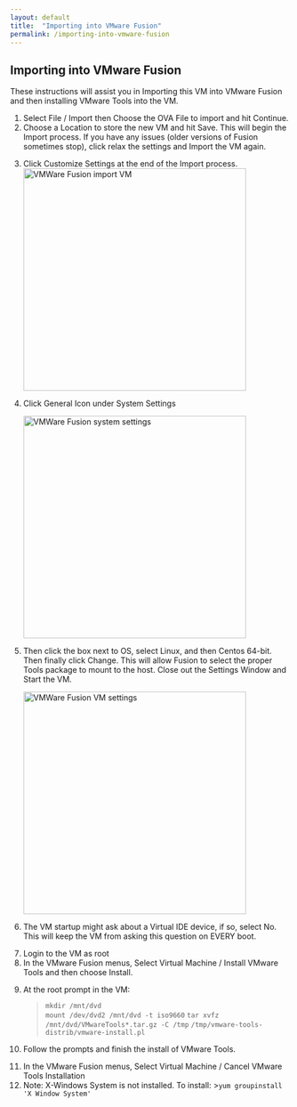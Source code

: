 ```yaml
---
layout: default
title:  "Importing into VMware Fusion"
permalink: /importing-into-vmware-fusion
---
```



<h2 class='inline-header'>Importing into VMware Fusion</h2>

<p>These instructions will assist you in Importing this VM into VMware Fusion and then installing VMware Tools into the VM.</p>

<ol>
<li>Select File / Import then Choose the OVA File to import and hit Continue.</li>
<li>Choose a Location to store the new VM and hit Save.  This will begin the Import process.   If you have any issues (older versions of Fusion sometimes stop), click relax the settings and Import the VM again.</li>
<li><p>Click Customize Settings at the end of the Import process.<br>
<img src="https://raw.githubusercontent.com/greenplum-db/gpdb-sandbox-tutorials/gh-pages/images/import1.jpg" width="400" alt="VMWare Fusion import VM">  </p></li>
<li>
<p>Click General Icon under System Settings</p>

<p><img src="https://raw.githubusercontent.com/greenplum-db/gpdb-sandbox-tutorials/gh-pages/images/import2.jpg" width="400" alt="VMWare Fusion system settings">   </p>
</li>
<li>
<p>Then click the box next to OS, select Linux, and then Centos 64-bit. Then finally click Change. This will allow Fusion to select the proper Tools package to mount to the host. Close out the Settings Window and Start the VM.  </p>

<p><img src="https://raw.githubusercontent.com/greenplum-db/gpdb-sandbox-tutorials/gh-pages/images/import3.jpg" width="400" alt="VMWare Fusion VM settings"> </p>
</li>
<li><p>The VM startup might ask about a Virtual IDE device, if so, select No.  This will keep the VM from asking this question on EVERY boot.</p></li>
<li>Login to the VM as root</li>
<li>In the VMware Fusion menus, Select Virtual Machine / Install VMware Tools and then choose Install.</li>
<li>
<p>At the root prompt in the VM:  </p>

<blockquote>
<p><code>mkdir /mnt/dvd</code><br>
<code>mount /dev/dvd2 /mnt/dvd -t iso9660</code>
<code>tar xvfz /mnt/dvd/VMwareTools*.tar.gz -C /tmp</code>
<code>/tmp/vmware-tools-distrib/vmware-install.pl</code></p>
</blockquote>
</li>
<li><p>Follow the prompts and finish the install of VMware Tools.</p></li>
<li>In the VMware Fusion menus, Select Virtual Machine / Cancel VMware Tools Installation</li>
<li>Note:  X-Windows System is not installed.  To install:
&gt;<code>yum groupinstall 'X Window System'</code>
</li>
</ol>
